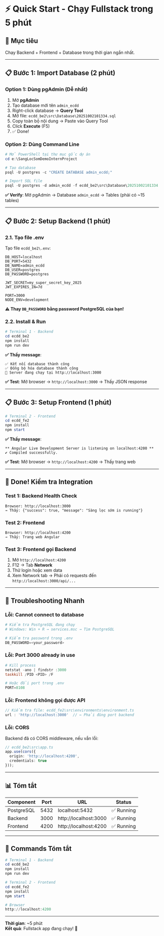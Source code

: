 # ⚡ Quick Start - Chạy Fullstack trong 5 phút

## 🎯 Mục tiêu
Chạy Backend + Frontend + Database trong thời gian ngắn nhất.

---

## 📋 Bước 1: Import Database (2 phút)

### **Option 1: Dùng pgAdmin (Dễ nhất)**
1. Mở **pgAdmin**
2. Tạo database mới tên `admin_ecdd`
3. Right-click database → **Query Tool**
4. Mở file: `ecdd_be2\src\Database\20251002101334.sql`
5. Copy toàn bộ nội dung → Paste vào Query Tool
6. Click **Execute** (F5)
7. ✅ Done!

### **Option 2: Dùng Command Line**
```powershell
# Mở PowerShell tại thư mục gốc dự án
cd e:\SangLocSomDemoInternProject

# Tạo database
psql -U postgres -c "CREATE DATABASE admin_ecdd;"

# Import SQL file
psql -U postgres -d admin_ecdd -f ecdd_be2\src\Database\20251002101334.sql
```

**✅ Verify**: Mở pgAdmin → Database `admin_ecdd` → Tables (phải có ~15 tables)

---

## 📋 Bước 2: Setup Backend (1 phút)

### **2.1. Tạo file .env**

Tạo file `ecdd_be2\.env`:

```env
DB_HOST=localhost
DB_PORT=5432
DB_NAME=admin_ecdd
DB_USER=postgres
DB_PASSWORD=postgres

JWT_SECRET=my_super_secret_key_2025
JWT_EXPIRES_IN=7d

PORT=3000
NODE_ENV=development
```

**⚠️ Thay `DB_PASSWORD` bằng password PostgreSQL của bạn!**

### **2.2. Install & Run**

```powershell
# Terminal 1 - Backend
cd ecdd_be2
npm install
npm run dev
```

**✅ Thấy message**: 
```
✅ Kết nối database thành công
✅ Đồng bộ hóa database thành công
🚀 Server đang chạy tại http://localhost:3000
```

**✅ Test**: Mở browser → `http://localhost:3000` → Thấy JSON response

---

## 📋 Bước 3: Setup Frontend (1 phút)

```powershell
# Terminal 2 - Frontend
cd ecdd_fe2
npm install
npm start
```

**✅ Thấy message**:
```
** Angular Live Development Server is listening on localhost:4200 **
✔ Compiled successfully.
```

**✅ Test**: Mở browser → `http://localhost:4200` → Thấy trang web

---

## 🎉 Done! Kiểm tra Integration

### **Test 1: Backend Health Check**
```
Browser: http://localhost:3000
→ Thấy: {"success": true, "message": "Sàng lọc sớm is running"}
```

### **Test 2: Frontend**
```
Browser: http://localhost:4200
→ Thấy: Trang web Angular
```

### **Test 3: Frontend gọi Backend**
1. Mở `http://localhost:4200`
2. F12 → Tab **Network**
3. Thử login hoặc xem data
4. Xem Network tab → Phải có requests đến `http://localhost:3000/api/...`

---

## 🐛 Troubleshooting Nhanh

### **Lỗi: Cannot connect to database**
```powershell
# Kiểm tra PostgreSQL đang chạy
# Windows: Win + R → services.msc → Tìm PostgreSQL

# Kiểm tra password trong .env
DB_PASSWORD=<your_password>
```

### **Lỗi: Port 3000 already in use**
```powershell
# Kill process
netstat -ano | findstr :3000
taskkill /PID <PID> /F

# Hoặc đổi port trong .env
PORT=8108
```

### **Lỗi: Frontend không gọi được API**
```typescript
// Kiểm tra file: ecdd_fe2\src\environments\environment.ts
url : 'http://localhost:3000'  // ← Phải đúng port backend
```

### **Lỗi: CORS**
Backend đã có CORS middleware, nếu vẫn lỗi:
```typescript
// ecdd_be2\src\app.ts
app.use(cors({
  origin: 'http://localhost:4200',
  credentials: true
}));
```

---

## 📊 Tóm tắt

| Component | Port | URL | Status |
|-----------|------|-----|--------|
| PostgreSQL | 5432 | localhost:5432 | ✅ Running |
| Backend | 3000 | http://localhost:3000 | ✅ Running |
| Frontend | 4200 | http://localhost:4200 | ✅ Running |

---

## 🚀 Commands Tóm tắt

```powershell
# Terminal 1 - Backend
cd ecdd_be2
npm install
npm run dev

# Terminal 2 - Frontend  
cd ecdd_fe2
npm install
npm start

# Browser
http://localhost:4200
```

---

**Thời gian**: ~5 phút  
**Kết quả**: Fullstack app đang chạy! 🎉
